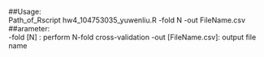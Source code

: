 ##Usage: <br>
	Path_of_Rscript hw4_104753035_yuwenliu.R -fold N -out FileName.csv
##arameter: <br>
	-fold [N] : perform N-fold cross-validation
	-out [FileName.csv]: output file name
